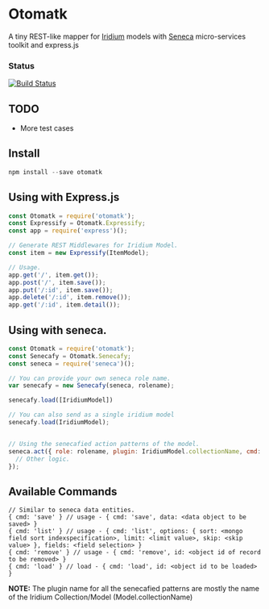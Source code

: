 # Otomatk

A tiny REST-like mapper for [Iridium](http://sierrasoftworks.github.io/Iridium/) models with [Seneca](http://senecajs.org/) micro-services toolkit and express.js

### Status
[![Build Status](https://travis-ci.org/peek4y/otomatk.svg?branch=master)](https://travis-ci.org/peek4y/otomatk)
## TODO
* More test cases

## Install

```javascript
npm install --save otomatk
```

## Using with Express.js

```javascript
const Otomatk = require('otomatk');
const Expressify = Otomatk.Expressify;
const app = require('express')();

// Generate REST Middlewares for Iridium Model.
const item = new Expressify(ItemModel);

// Usage.
app.get('/', item.get());
app.post('/', item.save());
app.put('/:id', item.save());
app.delete('/:id', item.remove());
app.get('/:id', item.detail());
```

## Using with seneca.
```javascript
const Otomatk = require('otomatk');
const Senecafy = Otomatk.Senecafy;
const seneca = require('seneca')();

// You can provide your own seneca role name.
var senecafy = new Senecafy(seneca, rolename);

senecafy.load([IridiumModel]) 

// You can also send as a single iridium model
senecafy.load(IridiumModel);


// Using the senecafied action patterns of the model.
seneca.act({ role: rolename, plugin: IridiumModel.collectionName, cmd: 'list' }, (err, data) => {
  // Other logic.  
}); 
```

## Available Commands
```
// Similar to seneca data entities.
{ cmd: 'save' } // usage - { cmd: 'save', data: <data object to be saved> }
{ cmd: 'list' } // usage - { cmd: 'list', options: { sort: <mongo field sort indexspecification>, limit: <limit value>, skip: <skip value> }, fields: <field selection> } 
{ cmd: 'remove' } // usage - { cmd: 'remove', id: <object id of record to be removed> }
{ cmd: 'load' } // load - { cmd: 'load', id: <object id to be loaded> }
```

**NOTE:** The plugin name for all the senecafied patterns are mostly the name of the Iridium Collection/Model (Model.collectionName)

